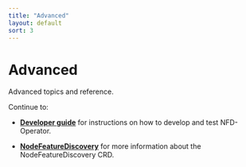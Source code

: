 ```yaml
---
title: "Advanced"
layout: default
sort: 3
---
```


# Advanced

Advanced topics and reference.

Continue to:

- **[Developer guide](/developer-guide)** for instructions on how to
  develop and test NFD-Operator.

- **[NodeFeatureDiscovery](/NodeFeatureDiscovery)** for more information
  about the NodeFeatureDiscovery CRD.
